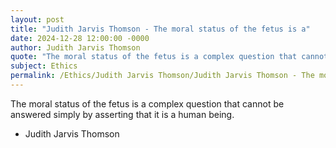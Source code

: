 ```yaml
---
layout: post
title: "Judith Jarvis Thomson - The moral status of the fetus is a"
date: 2024-12-28 12:00:00 -0000
author: Judith Jarvis Thomson
quote: "The moral status of the fetus is a complex question that cannot be answered simply by asserting that it is a human being."
subject: Ethics
permalink: /Ethics/Judith Jarvis Thomson/Judith Jarvis Thomson - The moral status of the fetus is a
---
```


The moral status of the fetus is a complex question that cannot be answered simply by asserting that it is a human being.

- Judith Jarvis Thomson
